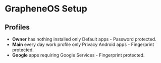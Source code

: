 # GrapheneOS Setup

## Profiles
- **Owner** has nothing installed only Default apps - Password protected.
- **Main** every day work profile only Privacy Android apps - Fingerprint protected.
- **Google** apps requiring Google Services - Fingerprint protected.
